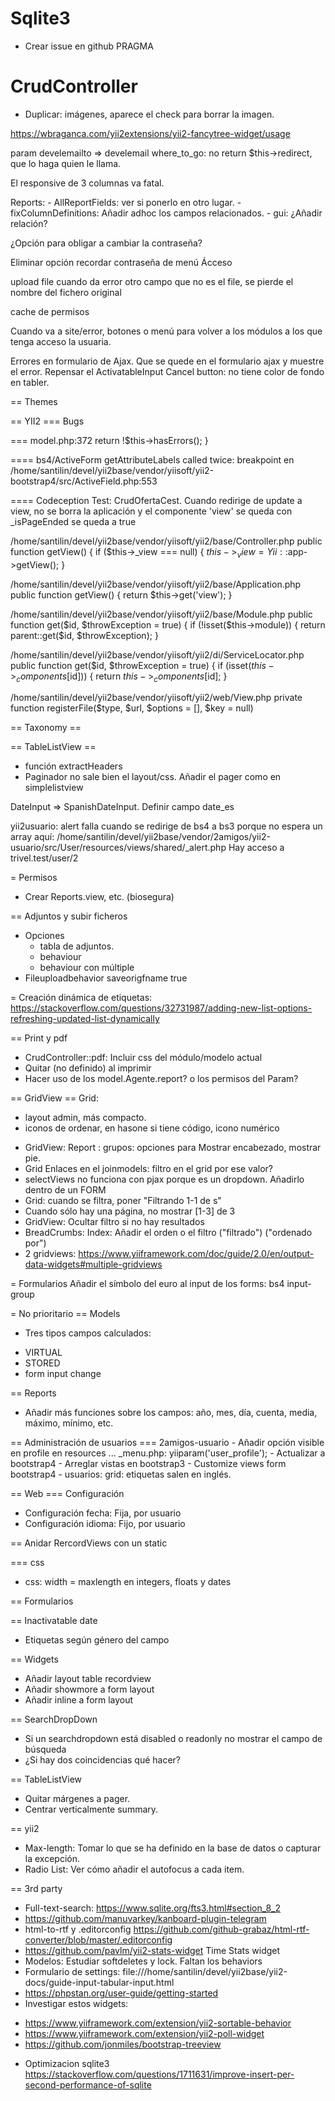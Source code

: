 # Sqlite3
- Crear issue en github PRAGMA


# CrudController
- Duplicar: imágenes, aparece el check para borrar la imagen.


https://wbraganca.com/yii2extensions/yii2-fancytree-widget/usage

param develemailto => develemail
where_to_go: no return $this->redirect, que lo haga quien le llama.

El responsive de 3 columnas va fatal.

Reports:
	- AllReportFields: ver si ponerlo en otro lugar.
	- fixColumnDefinitions: Añadir adhoc los campos relacionados.
	- gui: ¿Añadir relación?


¿Opción para obligar a cambiar la contraseña?

Eliminar opción recordar contraseña de menú Ácceso

upload file cuando da error otro campo que no es el file, se pierde el nombre del fichero original

cache de permisos

Cuando va a site/error, botones o menú para volver a los módulos a los que tenga acceso la usuaria.

Errores en formulario de Ajax. Que se quede en el formulario ajax y muestre el error.
Repensar el ActivatableInput
Cancel button: no tiene color de fondo en tabler.

== Themes

== YII2
=== Bugs

=== model.php:372
        return !$this->hasErrors();
    }

==== bs4/ActiveForm
getAttributeLabels called twice: breakpoint en
/home/santilin/devel/yii2base/vendor/yiisoft/yii2-bootstrap4/src/ActiveField.php:553

==== Codeception
Test: CrudOfertaCest. Cuando redirige de update a view, no se borra la aplicación y el componente 'view' se queda con _isPageEnded se queda a true

/home/santilin/devel/yii2base/vendor/yiisoft/yii2/base/Controller.php
    public function getView()
    {
        if ($this->_view === null) {
            $this->_view = Yii::$app->getView();
        }

/home/santilin/devel/yii2base/vendor/yiisoft/yii2/base/Application.php
    public function getView()
    {
        return $this->get('view');
    }

/home/santilin/devel/yii2base/vendor/yiisoft/yii2/base/Module.php
	public function get($id, $throwException = true)
    {
        if (!isset($this->module)) {
            return parent::get($id, $throwException);
        }

/home/santilin/devel/yii2base/vendor/yiisoft/yii2/di/ServiceLocator.php
    public function get($id, $throwException = true)
    {
        if (isset($this->_components[$id])) {
            return $this->_components[$id];
        }


/home/santilin/devel/yii2base/vendor/yiisoft/yii2/web/View.php
    private function registerFile($type, $url, $options = [], $key = null)


== Taxonomy ==

== TableListView ==
* función extractHeaders
* Paginador no sale bien el layout/css. Añadir el pager como en simplelistview

DateInput => SpanishDateInput. Definir campo date_es

yii2usuario: alert falla cuando se redirige de bs4 a bs3 porque no espera un array aquí: /home/santilin/devel/yii2base/vendor/2amigos/yii2-usuario/src/User/resources/views/shared/_alert.php
Hay acceso a trivel.test/user/2


= Permisos
* Crear Reports.view, etc. (biosegura)

== Adjuntos y subir ficheros
* Opciones
	- tabla de adjuntos.
	- behaviour
	- behaviour con múltiple
* Fileuploadbehavior saveorigfname true

= Creación dinámica de etiquetas:
https://stackoverflow.com/questions/32731987/adding-new-list-options-refreshing-updated-list-dynamically

== Print y pdf
* CrudController::pdf: Incluir css del módulo/modelo actual
* Quitar (no definido) al imprimir
* Hacer uso de los model.Agente.report? o los permisos del Param?

== GridView ==
Grid:
- layout admin, más compacto.
- iconos de ordenar, en hasone si tiene código, icono numérico
* GridView: Report : grupos: opciones para Mostrar encabezado, mostrar pie.
* Grid Enlaces en el joinmodels: filtro en el grid por ese valor?
* selectViews no funciona con pjax porque es un dropdown. Añadirlo dentro de un FORM
* Grid: cuando se filtra, poner "Filtrando 1-1 de s"
* Cuando sólo hay una página, no mostrar [1-3] de 3
* GridView: Ocultar filtro si no hay resultados
* BreadCrumbs: Index: Añadir el orden o el filtro ("filtrado") ("ordenado por")
* 2 gridviews: https://www.yiiframework.com/doc/guide/2.0/en/output-data-widgets#multiple-gridviews

= Formularios
Añadir el símbolo del euro al input de los forms: bs4 input-group

= No prioritario
== Models
* Tres tipos campos calculados:
- VIRTUAL
- STORED
- form input change

== Reports
* Añadir más funciones sobre los campos: año, mes, día, cuenta, media, máximo, mínimo, etc.

== Administración de usuarios
=== 2amigos-usuario
	- Añadir opción visible en profile en resources ... _menu.php: yiiparam('user_profile');
	- Actualizar a bootstrap4
	- Arreglar vistas en bootstrap3
	- Customize views form bootstrap4
	- usuarios: grid: etiquetas salen en inglés.

== Web
=== Configuración
- Configuración fecha: Fija, por usuario
- Configuración idioma: Fijo, por usuario

== Anidar RercordViews con un static

=== css
* css: width = maxlength en integers, floats y dates

== Formularios

== Inactivatable date
* Etiquetas según género del campo

== Widgets
* Añadir layout table recordview
* Añadir showmore a form layout
* Añadir inline a form layout


== SearchDropDown
* Si un searchdropdown está disabled o readonly no mostrar el campo de búsqueda
* ¿Si hay dos coincidencias qué hacer?

== TableListView
* Quitar márgenes a pager.
* Centrar verticalmente summary.

== yii2
* Max-length: Tomar lo que se ha definido en la base de datos o capturar la excepción.
* Radio List: Ver cómo añadir el autofocus a cada item.

== 3rd party
* Full-text-search: https://www.sqlite.org/fts3.html#section_8_2
* https://github.com/manuvarkey/kanboard-plugin-telegram
* html-to-rtf y .editorconfig https://github.com/github-grabaz/html-rtf-converter/blob/master/.editorconfig
* https://github.com/pavlm/yii2-stats-widget Time Stats widget
* Modelos: Estudiar softdeletes y lock. Faltan los behaviors
* Formulario de settings: file:///home/santilin/devel/yii2base/yii2-docs/guide-input-tabular-input.html
* https://phpstan.org/user-guide/getting-started
* Investigar estos widgets:
- https://www.yiiframework.com/extension/yii2-sortable-behavior
- https://www.yiiframework.com/extension/yii2-poll-widget
- https://github.com/jonmiles/bootstrap-treeview
* Optimizacion sqlite3
https://stackoverflow.com/questions/1711631/improve-insert-per-second-performance-of-sqlite

